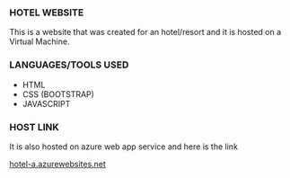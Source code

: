 <div>
    <h3>HOTEL WEBSITE</h3>
    <p>This is a website that was created for an hotel/resort and it is hosted on a Virtual Machine.</p>
</div>

<div>
    <h3>LANGUAGES/TOOLS USED</h3>
    <ul>
        <li>HTML</li>
        <li>CSS (BOOTSTRAP)</li>
        <li>JAVASCRIPT</li>
    </ul>
</div>

<div>
    <h3>HOST LINK</h3>
    <p> It is  also hosted on azure web app service and here is the link </p>
    <a href="hotel-a.azurewebsites.net">
        hotel-a.azurewebsites.net
    </a>
</div>
